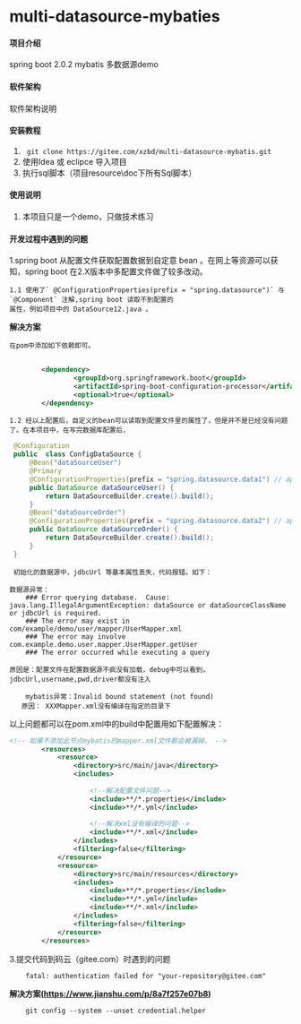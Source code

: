 # multi-datasource-mybaties

#### 项目介绍
spring boot 2.0.2   mybatis    多数据源demo 

#### 软件架构
软件架构说明


#### 安装教程

1. ```  git clone https://gitee.com/xzbd/multi-datasource-mybatis.git ```
2. 使用Idea 或 eclipce 导入项目
3. 执行sql脚本（项目resource\doc下所有Sql脚本）

#### 使用说明

1. 本项目只是一个demo，只做技术练习

#### 开发过程中遇到的问题
1.spring boot 从配置文件获取配置数据到自定意 bean 。在网上等资源可以获知，spring boot 在2.X版本中多配置文件做了较多改动。

    1.1 使用了` @ConfigurationProperties(prefix = "spring.datasource")` 与 `@Component` 注解,spring boot 读取不到配置的
    属性，例如项目中的 DataSource12.java 。
     
   **解决方案** 

    在pom中添加如下依赖即可。
```xml
        
		<dependency>
			    <groupId>org.springframework.boot</groupId>
			    <artifactId>spring-boot-configuration-processor</artifactId>
			    <optional>true</optional>
		</dependency>

```

    1.2 经以上配置后，自定义的bean可以读取到配置文件里的属性了，但是并不是已经没有问题了。在本项目中，在写完数据库配置后，
    
   ```java
    @Configuration
    public  class ConfigDataSource {
        @Bean("dataSourceUser")
        @Primary
        @ConfigurationProperties(prefix = "spring.datasource.data1") // application.yml中对应属性的前缀
        public DataSource dataSourceUser() {
            return DataSourceBuilder.create().build();
        }
        @Bean("dataSourceOrder")
        @ConfigurationProperties(prefix = "spring.datasource.data2") // application.yml中对应属性的前缀
        public DataSource dataSourceOrder() {
            return DataSourceBuilder.create().build();
        }
    }

```
     初始化的数据源中，jdbcUrl 等基本属性丢失，代码报错。如下：

```text
数据源异常：
    ### Error querying database.  Cause: java.lang.IllegalArgumentException: dataSource or dataSourceClassName or jdbcUrl is required.
    ### The error may exist in com/example/demo/user/mapper/UserMapper.xml
    ### The error may involve com.example.demo.user.mapper.UserMapper.getUser
    ### The error occurred while executing a query
    
原因是：配置文件在配置数据源不疯没有加载，debug中可以看到，jdbcUrl,username,pwd,driver都没有注入

```
```text
    mybatis异常：Invalid bound statement (not found) 
   原因： XXXMapper.xml没有编译在指定的目录下
```
    
以上问题都可以在pom.xml中的build中配置用如下配置解决：
```xml
<!-- 如果不添加此节点mybatis的mapper.xml文件都会被漏掉。 -->  
        <resources>  
            <resource>  
                <directory>src/main/java</directory>  
                <includes>  
                    
                    <!--解决配置文件问题-->
                    <include>**/*.properties</include>  
                    <include>**/*.yml</include>  
                    
                    <!--解决xml没有编译的问题-->
                    <include>**/*.xml</include>  
                </includes>  
                <filtering>false</filtering>  
            </resource>  
            <resource>  
                <directory>src/main/resources</directory>  
                <includes>  
                    <include>**/*.properties</include>  
                    <include>**/*.yml</include>  
                    <include>**/*.xml</include>  
                </includes>  
                <filtering>false</filtering>  
            </resource>  
        </resources> 
```
  
3.提交代码到码云（gitee.com）时遇到的问题

```text
    fatal: authentication failed for "your-repository@gitee.com"
```
**解决方案(https://www.jianshu.com/p/8a7f257e07b8)**
```text
    git config --system --unset credential.helper
```
